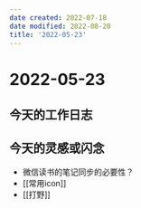 ```yaml
---
date created: 2022-07-18
date modified: 2022-08-20
title: '2022-05-23'
---
```


# 2022-05-23

## 今天的工作日志

## 今天的灵感或闪念

- 微信读书的笔记同步的必要性？
- [[常用icon]]
- [[打野]]

